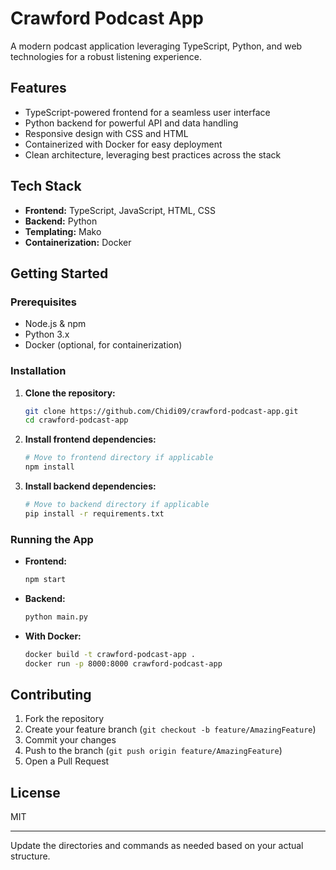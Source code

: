 

# Crawford Podcast App

A modern podcast application leveraging TypeScript, Python, and web technologies for a robust listening experience.

## Features

- TypeScript-powered frontend for a seamless user interface
- Python backend for powerful API and data handling
- Responsive design with CSS and HTML
- Containerized with Docker for easy deployment
- Clean architecture, leveraging best practices across the stack

## Tech Stack

- **Frontend:** TypeScript, JavaScript, HTML, CSS
- **Backend:** Python
- **Templating:** Mako
- **Containerization:** Docker

## Getting Started

### Prerequisites

- Node.js & npm
- Python 3.x
- Docker (optional, for containerization)

### Installation

1. **Clone the repository:**
   ```bash
   git clone https://github.com/Chidi09/crawford-podcast-app.git
   cd crawford-podcast-app
   ```

2. **Install frontend dependencies:**
   ```bash
   # Move to frontend directory if applicable
   npm install
   ```

3. **Install backend dependencies:**
   ```bash
   # Move to backend directory if applicable
   pip install -r requirements.txt
   ```

### Running the App

- **Frontend:**  
  ```bash
  npm start
  ```

- **Backend:**  
  ```bash
  python main.py
  ```

- **With Docker:**  
  ```bash
  docker build -t crawford-podcast-app .
  docker run -p 8000:8000 crawford-podcast-app
  ```

## Contributing

1. Fork the repository
2. Create your feature branch (`git checkout -b feature/AmazingFeature`)
3. Commit your changes
4. Push to the branch (`git push origin feature/AmazingFeature`)
5. Open a Pull Request

## License

MIT

---

Update the directories and commands as needed based on your actual structure.
